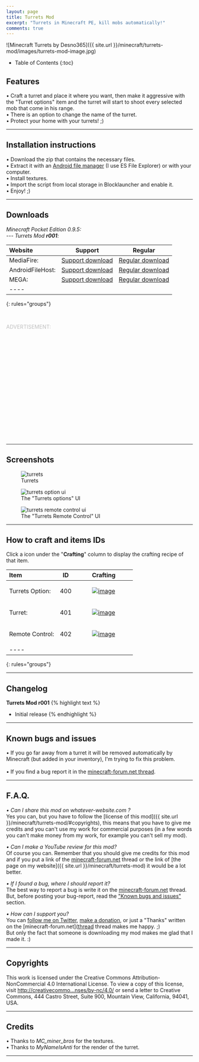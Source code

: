 ```yaml
---
layout: page
title: Turrets Mod
excerpt: "Turrets in Minecraft PE, kill mobs automatically!"
comments: true
---
```


![Minecraft Turrets by Desno365]({{ site.url }}/minecraft/turrets-mod/images/turrets-mod-image.jpg)

* Table of Contents
{:toc}

## Features

• Craft a turret and place it where you want, then make it aggressive with the "Turret options" item and the turret will start to shoot every selected mob that come in his range.<br>
• There is an option to change the name of the turret.<br>
• Protect your home with your turrets! ;)

---

## Installation instructions

• Download the zip that contains the necessary files.<br>
• Extract it with an [Android file manager](http://lmgtfy.com/?q=file+manager+android) (I use ES File Explorer) or with your computer.<br>
• Install textures.<br>
• Import the script from local storage in Blocklauncher and enable it.<br>
• Enjoy! ;)

---

## Downloads

<i>Minecraft Pocket Edition 0.9.5:</i><br>
<i> --- Turrets Mod <b>r001</b>:</i>

| Website | Support | Regular |
|:--------|:-------:|:-------:|
| MediaFire:       | [Support download](http://adf.ly/rfJUz) | [Regular download](http://www.mediafire.com/download/o7xdbe19za3x2to/Turrets_Mod_r001_Desno365.zip) |
| AndroidFileHost: | [Support download](http://adf.ly/rfJmM) | [Regular download](https://www.androidfilehost.com/?fid=23622183712465438) |
| MEGA:            | [Support download](http://adf.ly/rfJZn) | [Regular download](https://mega.co.nz/#!u5hgjLLQ!A3fMHmlNpNPUjuo9UXURP2-n0Bn9Fuf-0NrtLg995gA) |
|----
{: rules="groups"}

<br>

<font color="#C0C0C0">ADVERTISEMENT:</font><br>
<script async src="//pagead2.googlesyndication.com/pagead/js/adsbygoogle.js"></script>
<!-- inside-pages-ad-large-rectangle -->
<ins class="adsbygoogle"
     style="display:inline-block;width:336px;height:280px"
     data-ad-client="ca-pub-4328789168608769"
     data-ad-slot="1857238131"></ins>
<script>
(adsbygoogle = window.adsbygoogle || []).push({});
</script>

---

## Screenshots

<figure>
  <img src="{{ site.url }}/minecraft/turrets-mod/images/turrets.jpg" alt="turrets">
  <figcaption>Turrets</figcaption>
</figure>

<figure>
  <img src="{{ site.url }}/minecraft/turrets-mod/images/turrets-option-ui.jpg" alt="turrets option ui">
  <figcaption>The "Turrets options" UI</figcaption>
</figure>

<figure>
  <img src="{{ site.url }}/minecraft/turrets-mod/images/turrets-remote-control-ui.jpg" alt="turrets remote control ui">
  <figcaption>The "Turrets Remote Control" UI</figcaption>
</figure>

---

## How to craft and items IDs

Click a icon under the "**Crafting**" column to display the crafting recipe of that item.

| Item                         | ID       | Crafting |
|:-----------------------------|:--------:|:--------:|
| Turrets Option:              | 400      | <figure><a href="{{ site.url }}/minecraft/turrets-mod/images/how-to-craft/crafting/turretsOptions.jpg"><img src="{{ site.url }}/minecraft/turrets-mod/images/how-to-craft/icons/turretsOptions.png" alt="image"></a></figure> |
| Turret:                      | 401      | <figure><a href="{{ site.url }}/minecraft/turrets-mod/images/how-to-craft/crafting/turret.jpg"><img src="{{ site.url }}/minecraft/turrets-mod/images/how-to-craft/icons/turret.png" alt="image"></a></figure> |
| Remote Control:              | 402      | <figure><a href="{{ site.url }}/minecraft/turrets-mod/images/how-to-craft/crafting/remoteControl.jpg"><img src="{{ site.url }}/minecraft/turrets-mod/images/how-to-craft/icons/remoteControl.png" alt="image"></a></figure> |
|----
{: rules="groups"}

---

## Changelog

**Turrets Mod r001**
{% highlight text %}
- Initial release
{% endhighlight %}

---

## Known bugs and issues

• If you go far away from a turret it will be removed automatically by Minecraft (but added in your inventory), I'm trying to fix this problem.<br><br>
• If you find a bug report it in the [minecraft-forum.net thread][thread].

---

## F.A.Q.

*• Can I share this mod on whatever-website.com ?*<br>
Yes you can, but you have to follow the [license of this mod]({{ site.url }}/minecraft/turrets-mod/#copyrights), this means that you have to give me credits and you can't use my work for commercial purposes (in a few words you can't make money from my work, for example you can't sell my mod).<br>

*• Can I make a YouTube review for this mod?*<br>
Of course you can. Remember that you should give me credits for this mod and if you put a link of the [minecraft-forum.net][thread] thread or the link of [the page on my website]({{ site.url }}/minecraft/turrets-mod) it would be a lot better.<br>

*• If I found a bug, where I should report it?*<br>
The best way to report a bug is write it on the [minecraft-forum.net][thread] thread. But, before posting your bug-report, read the ["Known bugs and issues"](http://desno365.github.io/minecraft/turrets-mod/#known-bugs-and-issues) section.

*• How can I support you?*<br>
You can [follow me on Twitter](https://twitter.com/desno365), [make a donation](https://www.paypal.com/cgi-bin/webscr?cmd=_s-xclick&hosted_button_id=GBEMKJBA3Z7PG), or just a "Thanks" written on the [minecraft-forum.net]([thread] thread makes me happy. ;)<br>
But only the fact that someone is downloading my mod makes me glad that I made it. :)

---

## Copyrights

This work is licensed under the Creative Commons Attribution-NonCommercial 4.0 International License. To view a copy of this license, visit [http://creativecommo...nses/by-nc/4.0/](http://creativecommons.org/licenses/by-nc/4.0/) or send a letter to Creative Commons, 444 Castro Street, Suite 900, Mountain View, California, 94041, USA.

---

## Credits

• Thanks to <i>MC_miner_bros</i> for the textures.<br>
• Thanks to <i>MyNameIsAnti</i> for the render of the turret.

---

[thread]: http://www.minecraftforum.net/forums/minecraft-pocket-edition/mcpe-mods-tools/2201372-mod-beta-turrets-mod-kill-mobs-automatically-r001
